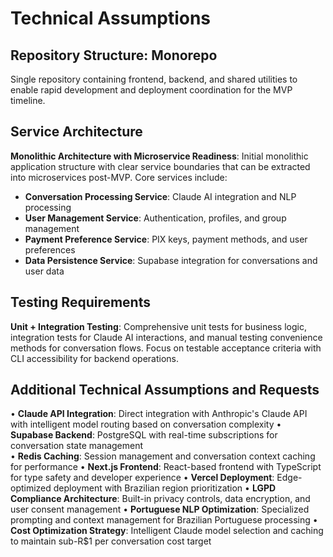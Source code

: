 # Technical Assumptions

## Repository Structure: Monorepo

Single repository containing frontend, backend, and shared utilities to enable rapid development and deployment coordination for the MVP timeline.

## Service Architecture

**Monolithic Architecture with Microservice Readiness**: Initial monolithic application structure with clear service boundaries that can be extracted into microservices post-MVP. Core services include:
- **Conversation Processing Service**: Claude AI integration and NLP processing
- **User Management Service**: Authentication, profiles, and group management  
- **Payment Preference Service**: PIX keys, payment methods, and user preferences
- **Data Persistence Service**: Supabase integration for conversations and user data

## Testing Requirements

**Unit + Integration Testing**: Comprehensive unit tests for business logic, integration tests for Claude AI interactions, and manual testing convenience methods for conversation flows. Focus on testable acceptance criteria with CLI accessibility for backend operations.

## Additional Technical Assumptions and Requests

• **Claude API Integration**: Direct integration with Anthropic's Claude API with intelligent model routing based on conversation complexity
• **Supabase Backend**: PostgreSQL with real-time subscriptions for conversation state management  
• **Redis Caching**: Session management and conversation context caching for performance
• **Next.js Frontend**: React-based frontend with TypeScript for type safety and developer experience
• **Vercel Deployment**: Edge-optimized deployment with Brazilian region prioritization
• **LGPD Compliance Architecture**: Built-in privacy controls, data encryption, and user consent management
• **Portuguese NLP Optimization**: Specialized prompting and context management for Brazilian Portuguese processing
• **Cost Optimization Strategy**: Intelligent Claude model selection and caching to maintain sub-R$1 per conversation cost target 